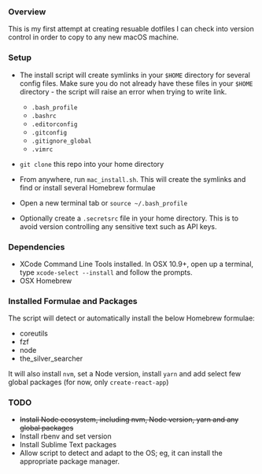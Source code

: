 ### Overview
This is my first attempt at creating resuable dotfiles I can check into version control in order to copy to any new macOS machine.  

### Setup
* The install script will create symlinks in your `$HOME` directory for several config files. Make sure you do not already have these files in your `$HOME` directory - the script will raise an error when trying to write link.
  * `.bash_profile`
  * `.bashrc`
  * `.editorconfig`
  * `.gitconfig`
  * `.gitignore_global`
  * `.vimrc`

* `git clone` this repo into your home directory
* From anywhere, run `mac_install.sh`. This will create the symlinks and find or install several Homebrew formulae
* Open a new terminal tab or `source ~/.bash_profile`
* Optionally create a `.secretsrc` file in your home directory. This is to avoid version controlling any sensitive text such as API keys. 

### Dependencies
* XCode Command Line Tools installed. In OSX 10.9+, open up a terminal, type `xcode-select --install` and follow the prompts.
* OSX Homebrew

### Installed Formulae and Packages
The script will detect or automatically install the below Homebrew formulae:
* coreutils
* fzf
* node
* the_silver_searcher

It will also install `nvm`, set a Node version, install `yarn` and add select few global packages (for now, only `create-react-app`) 

### TODO
* ~~Install Node ecosystem, including nvm, Node version, yarn and any global packages~~
* Install rbenv and set version
* Install Sublime Text packages
* Allow script to detect and adapt to the OS; eg, it can install the appropriate package manager. 

